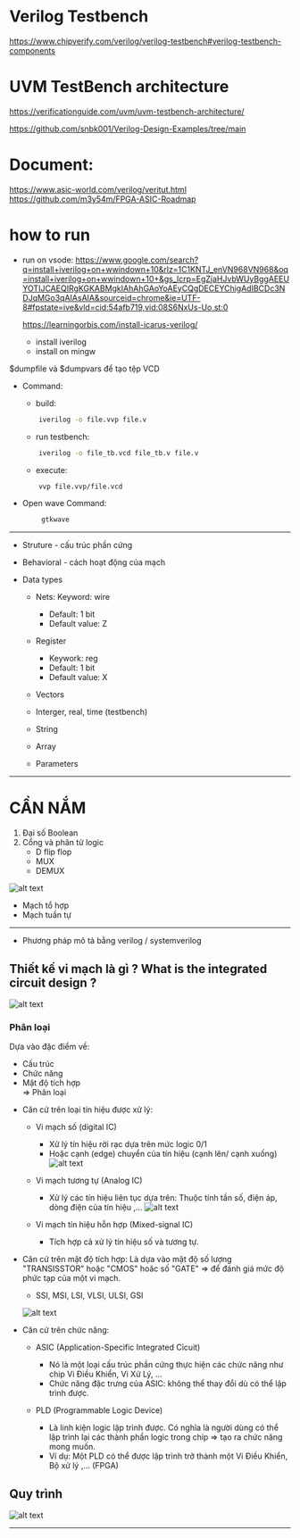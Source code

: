 # Verilog Testbench 
https://www.chipverify.com/verilog/verilog-testbench#verilog-testbench-components

# UVM TestBench architecture
https://verificationguide.com/uvm/uvm-testbench-architecture/

https://github.com/snbk001/Verilog-Design-Examples/tree/main

# Document:
https://www.asic-world.com/verilog/veritut.html
https://github.com/m3y54m/FPGA-ASIC-Roadmap


# how to run 
* run on vsode:
    https://www.google.com/search?q=install+iverilog+on+wwindown+10&rlz=1C1KNTJ_enVN968VN968&oq=install+iverilog+on+wwindown+10+&gs_lcrp=EgZjaHJvbWUyBggAEEUYOTIJCAEQIRgKGKABMgkIAhAhGAoYoAEyCQgDECEYChigAdIBCDc3NDJqMGo3qAIAsAIA&sourceid=chrome&ie=UTF-8#fpstate=ive&vld=cid:54afb719,vid:08S6NxUs-Uo,st:0


    https://learningorbis.com/install-icarus-verilog/

    - install iverilog
    - install on mingw

$dumpfile và $dumpvars  để tạo tệp VCD

* Command:
    - build:
    ``` bash
        iverilog -o file.vvp file.v
    ```
    - run testbench:
    ``` bash
        iverilog -o file_tb.vcd file_tb.v file.v
    ```

    - execute:
    ``` bash
        vvp file.vvp/file.vcd 
    ```

* Open wave
    Command:
``` bash
        gtkwave 
```

-----------------------------------------------------------------
* Struture - cấu trúc phần cứng
* Behavioral - cách hoạt động của mạch 

* Data types

    - Nets:
        Keyword: wire
        + Default: 1 bit
        + Default value: Z 
    - Register
        + Keywork: reg 
        + Default: 1 bit
        + Default value: X
    - Vectors
    - Interger, real, time (testbench)

    - String 
    - Array
    - Parameters 
-------------------------------------------------
# CẦN NẮM
1. Đại số Boolean 
2. Cổng và phân tử logic 
    * D flip flop
    * MUX
    * DEMUX

![alt text](images/image-6.png)

- Mạch tổ hợp
- Mạch tuần tự 
----
- Phương pháp mô tả bằng verilog / systemverilog 

## Thiết kế vi mạch là gì ? What is the integrated circuit design ?
![alt text](images/image-7.png)


### Phân loại 
Dựa vào đặc điểm về:
* Cấu trúc
* Chức năng
* Mật độ tích hợp \
=> Phân loại 
- Căn cứ trên loại tín hiệu được xử lý: 
    + Vi mạch số (digital IC)
        - Xử lý tín hiệu rời rạc dựa trên mức logic 0/1 
        - Hoặc cạnh (edge) chuyển của tín hiệu (cạnh lên/ cạnh xuống)
        ![alt text](images/image-9.png)

    + Vi mạch tương tự (Analog IC)
        - Xử lý các tín hiệu liên tục dựa trên: Thuộc tính tần số, điện áp, dòng điện của tín hiệu ,...
        ![alt text](images/image-10.png)

    + Vi mạch tín hiệu hỗn hợp (Mixed-signal IC)
        - Tích hợp cả xử lý tín hiệu số và tương tự.

- Căn cứ trên mật độ tích hợp: Là dựa vào mật độ số lượng "TRANSISSTOR" hoặc "CMOS" hoăc số "GATE" => để đánh giá mức độ phức tạp của một vi mạch.
    + SSI, MSI, LSI, VLSI, ULSI, GSI

    ![alt text](images/image-12.png)

- Căn cứ trên chức năng:
    + ASIC (Application-Specific Integrated Cỉcuit)
        - Nó là một loại cấu trúc phần cứng thực hiện các chức năng như chip Vi Điều Khiển, Vi Xử Lý, ...
        - Chức năng đặc trưng của ASIC: không thể thay đổi dù có thể lập trình được. 

    + PLD (Programmable Logic Device)
        - Là linh kiện logic lập trình được. Có nghĩa là người dùng có thể lập trình lại các thành phần logic trong chip => tạo ra chức năng mong muốn.
        - Ví dụ: Một PLD có thể được lập trình trở thành một Vi Điều Khiển, Bộ xử lý ,... (FPGA)

## Quy trình 
![alt text](images/image-8.png)

--------------------------------------------------






